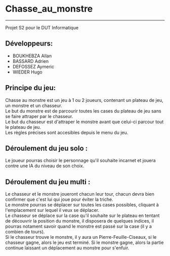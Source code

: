 # **Chasse_au_monstre**
*************************

Projet S2 pour le DUT Informatique

Développeurs:
-
- BOUKHEBZA Allan
- BASSARD Adrien
- DEFOSSEZ Aymeric
- WIEDER Hugo

Principe du jeu:  
-
Chasse au monstre est un jeu à 1 ou 2 joueurs, contenant un plateau de jeu, un monstre et un chasseur.  
Le but du monstre est de parcourir toutes les cases du plateau de jeu sans se faire attraper par le chasseur.  
Le but du chasseur est d'attraper le monstre avant que celui-ci parcour tout le plateau de jeu.   
Les règles précises sont accesibles depuis le menu du jeu.
  
Déroulement du jeu solo :  
-
Le joueur pourras choisir le personnage qu'il souhaite incarnet et jouera contre une IA du niveau de son choix.   
  
Déroulement du jeu multi :  
-
Le chasseur et le monstre joueront chacun leur tour, chacun devra bien confirmer que c'est lui qui joue pour éviter la triche.   
Le monstre pourras se déplacer sur toutes les cases possibles, cliquant à l'emplacement sur lequel il veux se déplacer.   
Le chasseur se déplace sur la case qu'il souhaite sur le plateau en tentant de découvrir la position du monstre, il disposera de quelques indices, il pourras notament savoir quand le monstre est passé sur la case (il y a combien de tours).   
Si le chasseur trouve le monstre, il y aura un Pierre-Feuille-Ciseaux, si le chasseur gagne, alors le jeu est terminé. Si le monstre gagne, alors la partie continue laissant un déplacement au monstre pour s'enfuir.   
